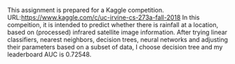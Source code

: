 This assignment is prepared for a Kaggle competition. URL:https://www.kaggle.com/c/uc-irvine-cs-273a-fall-2018
In this compeition, it is intended to predict whether there is rainfall at a location, based on (processed) infrared satellite image information. After trying linear classifiers, nearest neighbors, decision trees, neural networks and adjusting their parameters based on a subset of data, I choose decision tree and my leaderboard AUC is 0.72548.

